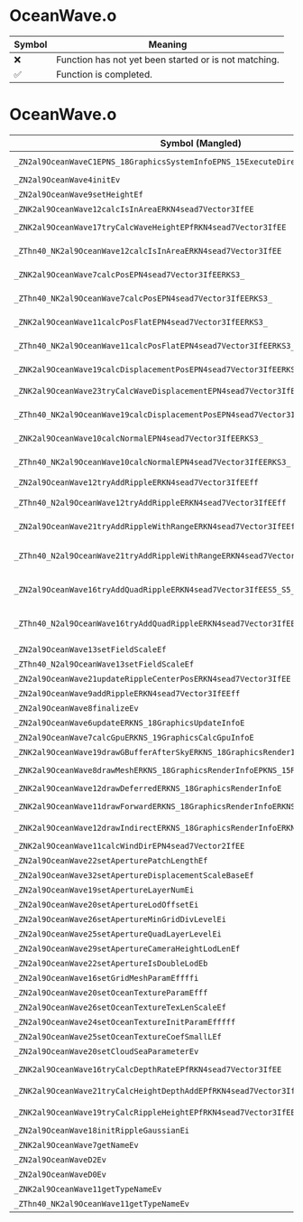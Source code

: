 # OceanWave.o
| Symbol | Meaning 
| ------------- | ------------- 
| :x: | Function has not yet been started or is not matching. 
| :white_check_mark: | Function is completed. 


# OceanWave.o
| Symbol (Mangled) | Symbol (Demangled) | Decompiled? |
| ------------- |  ------------- | ------------- |
| `_ZN2al9OceanWaveC1EPNS_18GraphicsSystemInfoEPNS_15ExecuteDirectorE` | `al::OceanWave::OceanWave(al::GraphicsSystemInfo *,al::ExecuteDirector *)` | :white_check_mark: |
| `_ZN2al9OceanWave4initEv` | `al::OceanWave::init(void)` | :white_check_mark: |
| `_ZN2al9OceanWave9setHeightEf` | `al::OceanWave::setHeight(float)` | :white_check_mark: |
| `_ZNK2al9OceanWave12calcIsInAreaERKN4sead7Vector3IfEE` | `al::OceanWave::calcIsInArea(sead::Vector3<float> const&)const` | :white_check_mark: |
| `_ZNK2al9OceanWave17tryCalcWaveHeightEPfRKN4sead7Vector3IfEE` | `al::OceanWave::tryCalcWaveHeight(float *,sead::Vector3<float> const&)const` | :white_check_mark: |
| `_ZThn40_NK2al9OceanWave12calcIsInAreaERKN4sead7Vector3IfEE` | ``non-virtual thunk to'al::OceanWave::calcIsInArea(sead::Vector3<float> const&)const` | :white_check_mark: |
| `_ZNK2al9OceanWave7calcPosEPN4sead7Vector3IfEERKS3_` | `al::OceanWave::calcPos(sead::Vector3<float> *,sead::Vector3<float> const&)const` | :white_check_mark: |
| `_ZThn40_NK2al9OceanWave7calcPosEPN4sead7Vector3IfEERKS3_` | ``non-virtual thunk to'al::OceanWave::calcPos(sead::Vector3<float> *,sead::Vector3<float> const&)const` | :white_check_mark: |
| `_ZNK2al9OceanWave11calcPosFlatEPN4sead7Vector3IfEERKS3_` | `al::OceanWave::calcPosFlat(sead::Vector3<float> *,sead::Vector3<float> const&)const` | :white_check_mark: |
| `_ZThn40_NK2al9OceanWave11calcPosFlatEPN4sead7Vector3IfEERKS3_` | ``non-virtual thunk to'al::OceanWave::calcPosFlat(sead::Vector3<float> *,sead::Vector3<float> const&)const` | :white_check_mark: |
| `_ZNK2al9OceanWave19calcDisplacementPosEPN4sead7Vector3IfEERKS3_` | `al::OceanWave::calcDisplacementPos(sead::Vector3<float> *,sead::Vector3<float> const&)const` | :white_check_mark: |
| `_ZNK2al9OceanWave23tryCalcWaveDisplacementEPN4sead7Vector3IfEERKS3_` | `al::OceanWave::tryCalcWaveDisplacement(sead::Vector3<float> *,sead::Vector3<float> const&)const` | :white_check_mark: |
| `_ZThn40_NK2al9OceanWave19calcDisplacementPosEPN4sead7Vector3IfEERKS3_` | ``non-virtual thunk to'al::OceanWave::calcDisplacementPos(sead::Vector3<float> *,sead::Vector3<float> const&)const` | :white_check_mark: |
| `_ZNK2al9OceanWave10calcNormalEPN4sead7Vector3IfEERKS3_` | `al::OceanWave::calcNormal(sead::Vector3<float> *,sead::Vector3<float> const&)const` | :white_check_mark: |
| `_ZThn40_NK2al9OceanWave10calcNormalEPN4sead7Vector3IfEERKS3_` | ``non-virtual thunk to'al::OceanWave::calcNormal(sead::Vector3<float> *,sead::Vector3<float> const&)const` | :white_check_mark: |
| `_ZN2al9OceanWave12tryAddRippleERKN4sead7Vector3IfEEff` | `al::OceanWave::tryAddRipple(sead::Vector3<float> const&,float,float)` | :white_check_mark: |
| `_ZThn40_N2al9OceanWave12tryAddRippleERKN4sead7Vector3IfEEff` | ``non-virtual thunk to'al::OceanWave::tryAddRipple(sead::Vector3<float> const&,float,float)` | :white_check_mark: |
| `_ZN2al9OceanWave21tryAddRippleWithRangeERKN4sead7Vector3IfEEffff` | `al::OceanWave::tryAddRippleWithRange(sead::Vector3<float> const&,float,float,float,float)` | :white_check_mark: |
| `_ZThn40_N2al9OceanWave21tryAddRippleWithRangeERKN4sead7Vector3IfEEffff` | ``non-virtual thunk to'al::OceanWave::tryAddRippleWithRange(sead::Vector3<float> const&,float,float,float,float)` | :white_check_mark: |
| `_ZN2al9OceanWave16tryAddQuadRippleERKN4sead7Vector3IfEES5_S5_S5_f` | `al::OceanWave::tryAddQuadRipple(sead::Vector3<float> const&,sead::Vector3<float> const&,sead::Vector3<float> const&,sead::Vector3<float> const&,float)` | :white_check_mark: |
| `_ZThn40_N2al9OceanWave16tryAddQuadRippleERKN4sead7Vector3IfEES5_S5_S5_f` | ``non-virtual thunk to'al::OceanWave::tryAddQuadRipple(sead::Vector3<float> const&,sead::Vector3<float> const&,sead::Vector3<float> const&,sead::Vector3<float> const&,float)` | :white_check_mark: |
| `_ZN2al9OceanWave13setFieldScaleEf` | `al::OceanWave::setFieldScale(float)` | :white_check_mark: |
| `_ZThn40_N2al9OceanWave13setFieldScaleEf` | ``non-virtual thunk to'al::OceanWave::setFieldScale(float)` | :white_check_mark: |
| `_ZN2al9OceanWave21updateRippleCenterPosERKN4sead7Vector3IfEE` | `al::OceanWave::updateRippleCenterPos(sead::Vector3<float> const&)` | :white_check_mark: |
| `_ZN2al9OceanWave9addRippleERKN4sead7Vector3IfEEff` | `al::OceanWave::addRipple(sead::Vector3<float> const&,float,float)` | :white_check_mark: |
| `_ZN2al9OceanWave8finalizeEv` | `al::OceanWave::finalize(void)` | :white_check_mark: |
| `_ZN2al9OceanWave6updateERKNS_18GraphicsUpdateInfoE` | `al::OceanWave::update(al::GraphicsUpdateInfo const&)` | :white_check_mark: |
| `_ZN2al9OceanWave7calcGpuERKNS_19GraphicsCalcGpuInfoE` | `al::OceanWave::calcGpu(al::GraphicsCalcGpuInfo const&)` | :white_check_mark: |
| `_ZNK2al9OceanWave19drawGBufferAfterSkyERKNS_18GraphicsRenderInfoE` | `al::OceanWave::drawGBufferAfterSky(al::GraphicsRenderInfo const&)const` | :white_check_mark: |
| `_ZNK2al9OceanWave8drawMeshERKNS_18GraphicsRenderInfoEPKNS_15RenderVariablesEbb` | `al::OceanWave::drawMesh(al::GraphicsRenderInfo const&,al::RenderVariables const*,bool,bool)const` | :white_check_mark: |
| `_ZNK2al9OceanWave12drawDeferredERKNS_18GraphicsRenderInfoE` | `al::OceanWave::drawDeferred(al::GraphicsRenderInfo const&)const` | :white_check_mark: |
| `_ZNK2al9OceanWave11drawForwardERKNS_18GraphicsRenderInfoERKNS_15RenderVariablesE` | `al::OceanWave::drawForward(al::GraphicsRenderInfo const&,al::RenderVariables const&)const` | :white_check_mark: |
| `_ZNK2al9OceanWave12drawIndirectERKNS_18GraphicsRenderInfoERKNS_15RenderVariablesE` | `al::OceanWave::drawIndirect(al::GraphicsRenderInfo const&,al::RenderVariables const&)const` | :white_check_mark: |
| `_ZNK2al9OceanWave11calcWindDirEPN4sead7Vector2IfEE` | `al::OceanWave::calcWindDir(sead::Vector2<float> *)const` | :white_check_mark: |
| `_ZN2al9OceanWave22setAperturePatchLengthEf` | `al::OceanWave::setAperturePatchLength(float)` | :white_check_mark: |
| `_ZN2al9OceanWave32setApertureDisplacementScaleBaseEf` | `al::OceanWave::setApertureDisplacementScaleBase(float)` | :white_check_mark: |
| `_ZN2al9OceanWave19setApertureLayerNumEi` | `al::OceanWave::setApertureLayerNum(int)` | :white_check_mark: |
| `_ZN2al9OceanWave20setApertureLodOffsetEi` | `al::OceanWave::setApertureLodOffset(int)` | :white_check_mark: |
| `_ZN2al9OceanWave26setApertureMinGridDivLevelEi` | `al::OceanWave::setApertureMinGridDivLevel(int)` | :white_check_mark: |
| `_ZN2al9OceanWave25setApertureQuadLayerLevelEi` | `al::OceanWave::setApertureQuadLayerLevel(int)` | :white_check_mark: |
| `_ZN2al9OceanWave29setApertureCameraHeightLodLenEf` | `al::OceanWave::setApertureCameraHeightLodLen(float)` | :white_check_mark: |
| `_ZN2al9OceanWave22setApertureIsDoubleLodEb` | `al::OceanWave::setApertureIsDoubleLod(bool)` | :white_check_mark: |
| `_ZN2al9OceanWave16setGridMeshParamEffffi` | `al::OceanWave::setGridMeshParam(float,float,float,float,int)` | :white_check_mark: |
| `_ZN2al9OceanWave20setOceanTextureParamEfff` | `al::OceanWave::setOceanTextureParam(float,float,float)` | :white_check_mark: |
| `_ZN2al9OceanWave26setOceanTextureTexLenScaleEf` | `al::OceanWave::setOceanTextureTexLenScale(float)` | :white_check_mark: |
| `_ZN2al9OceanWave24setOceanTextureInitParamEfffff` | `al::OceanWave::setOceanTextureInitParam(float,float,float,float,float)` | :white_check_mark: |
| `_ZN2al9OceanWave25setOceanTextureCoefSmallLEf` | `al::OceanWave::setOceanTextureCoefSmallL(float)` | :white_check_mark: |
| `_ZN2al9OceanWave20setCloudSeaParameterEv` | `al::OceanWave::setCloudSeaParameter(void)` | :white_check_mark: |
| `_ZNK2al9OceanWave16tryCalcDepthRateEPfRKN4sead7Vector3IfEE` | `al::OceanWave::tryCalcDepthRate(float *,sead::Vector3<float> const&)const` | :white_check_mark: |
| `_ZNK2al9OceanWave21tryCalcHeightDepthAddEPfRKN4sead7Vector3IfEE` | `al::OceanWave::tryCalcHeightDepthAdd(float *,sead::Vector3<float> const&)const` | :white_check_mark: |
| `_ZNK2al9OceanWave19tryCalcRippleHeightEPfRKN4sead7Vector3IfEE` | `al::OceanWave::tryCalcRippleHeight(float *,sead::Vector3<float> const&)const` | :white_check_mark: |
| `_ZN2al9OceanWave18initRippleGaussianEi` | `al::OceanWave::initRippleGaussian(int)` | :white_check_mark: |
| `_ZNK2al9OceanWave7getNameEv` | `al::OceanWave::getName(void)const` | :white_check_mark: |
| `_ZN2al9OceanWaveD2Ev` | `al::OceanWave::~OceanWave()` | :white_check_mark: |
| `_ZN2al9OceanWaveD0Ev` | `al::OceanWave::~OceanWave()` | :white_check_mark: |
| `_ZNK2al9OceanWave11getTypeNameEv` | `al::OceanWave::getTypeName(void)const` | :white_check_mark: |
| `_ZThn40_NK2al9OceanWave11getTypeNameEv` | ``non-virtual thunk to'al::OceanWave::getTypeName(void)const` | :white_check_mark: |
